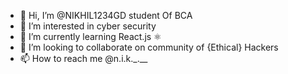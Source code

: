 - 👋 Hi, I’m @NIKHIL1234GD student Of BCA
- 👀 I’m interested in cyber security
- 🌱 I’m currently learning React.js ⚛️
- 💞️ I’m looking to collaborate on community of {Ethical} Hackers
- 📫 How to reach me @n.i.k._.__

<!---
NIKHIL1234GD/NIKHIL1234GD is a ✨ special ✨ repository because its `README.md` (this file) appears on your GitHub profile.
You can click the Preview link to take a look at your changes.
--->
